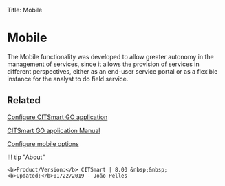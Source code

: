 Title: Mobile

# Mobile

The Mobile functionality was developed to allow greater autonomy in the management of services, since it allows the provision of services in different perspectives, either as an end-user service portal or as a flexible instance for the analyst to do field service.


Related
------

[Configure CITSmart GO application][1]

[CITSmart GO application Manual][2]

[Configure mobile options][3]


[1]:/en-us/citsmart-platform-8/additional-features/mobile-and-field-service/configuration/configure-field-service-application.html
[2]:/en-us/citsmart-platform-8/additional-features/mobile-and-field-service/apps/citsmart-field-service-manual.html
[3]:/en-us/citsmart-platform-8/additional-features/mobile-and-field-service/configuration/configure-mobile-options.html


!!! tip "About"

    <b>Product/Version:</b> CITSmart | 8.00 &nbsp;&nbsp;
    <b>Updated:</b>01/22/2019 - João Pelles  
	

	
